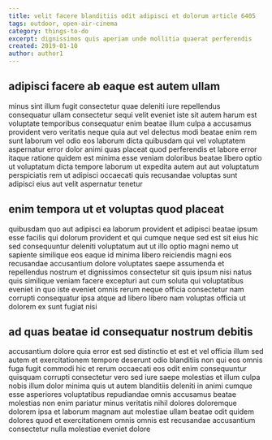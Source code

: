 ```yaml
---
title: velit facere blanditiis odit adipisci et dolorum article 6405
tags: outdoor, open-air-cinema
category: things-to-do
excerpt: dignissimos quis aperiam unde mollitia quaerat perferendis
created: 2019-01-10
author: author1
---
```


## adipisci facere ab eaque est autem ullam

minus sint illum fugit consectetur quae deleniti iure repellendus consequatur ullam consectetur sequi velit eveniet iste sit autem harum est voluptate temporibus consequatur enim beatae illum culpa a accusamus provident vero veritatis neque quia aut vel delectus modi beatae enim rem sunt laborum vel odio eos laborum dicta quibusdam qui vel voluptatem aspernatur error dolor animi quas placeat quod perferendis et labore error itaque ratione quidem est minima esse veniam doloribus beatae libero optio ut voluptatum dicta tempore laborum ut expedita autem aut aut voluptatum perspiciatis rem ut adipisci occaecati quis recusandae voluptas sunt adipisci eius aut velit aspernatur tenetur

## enim tempora ut et voluptas quod placeat

quibusdam quo aut adipisci ea laborum provident et adipisci beatae ipsum esse facilis qui dolorum provident et qui cumque neque sed est sit eius hic sed consequuntur deleniti voluptatum aut ut illo optio magni nemo ut sapiente similique eos eaque id minima libero reiciendis magni eos recusandae accusantium dolore voluptates saepe assumenda et repellendus nostrum et dignissimos consectetur sit quis ipsum nisi natus quis similique veniam facere excepturi aut cum soluta qui voluptatibus eveniet in quo iste eveniet omnis rerum neque officia consectetur nam corrupti consequatur ipsa atque ad libero libero nam voluptas officia ut dolorem ex sunt fugiat nisi

## ad quas beatae id consequatur nostrum debitis

accusantium dolore quia error est sed distinctio et est et vel officia illum sed autem et exercitationem tempore deserunt odio blanditiis non qui eos omnis fuga fugit commodi hic et rerum occaecati eos odit enim consequuntur quisquam corrupti consectetur vero sed iure saepe molestias et illum culpa nobis illum dolor minima quis ut autem blanditiis deleniti in animi cumque esse asperiores voluptatibus repudiandae omnis accusamus beatae molestias non enim pariatur minus veritatis nihil dolores doloremque dolorem ipsa et laborum magnam aut molestiae ullam beatae odit quidem dolores quod et exercitationem omnis omnis est recusandae accusantium consectetur nulla molestiae eveniet dolore
